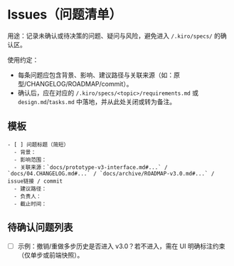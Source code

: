 # Issues（问题清单）

用途：记录未确认或待决策的问题、疑问与风险，避免进入 `/.kiro/specs/` 的确认区。

使用约定：
- 每条问题应包含背景、影响、建议路径与关联来源（如：原型/CHANGELOG/ROADMAP/commit）。
- 确认后，应在对应的 `/.kiro/specs/<topic>/requirements.md` 或 `design.md`/`tasks.md` 中落地，并从此处关闭或转为备注。

## 模板

```
- [ ] 问题标题（简短）
  - 背景：
  - 影响范围：
  - 关联来源：`docs/prototype-v3-interface.md#...` / `docs/04.CHANGELOG.md#...` / `docs/archive/ROADMAP-v3.0.md#...` / issue链接 / commit
  - 建议路径：
  - 负责人：
  - 截止时间：
```

## 待确认问题列表

- [ ] 示例：撤销/重做多步历史是否进入 v3.0？若不进入，需在 UI 明确标注约束（仅单步或前端快照）。
